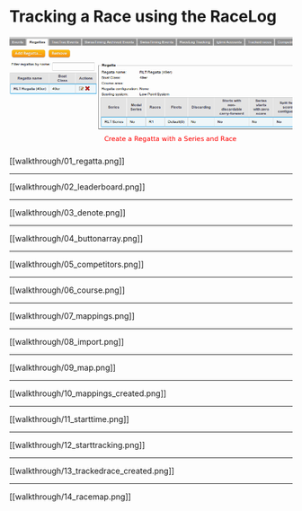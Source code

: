 # Tracking a Race using the RaceLog

![walkthrough](walkthrough/01_regatta.png)

[[walkthrough/01_regatta.png]]

***

[[walkthrough/02_leaderboard.png]]

***

[[walkthrough/03_denote.png]]

***

[[walkthrough/04_buttonarray.png]]

***

[[walkthrough/05_competitors.png]]

***

[[walkthrough/06_course.png]]

***

[[walkthrough/07_mappings.png]]

***

[[walkthrough/08_import.png]]

***

[[walkthrough/09_map.png]]

***

[[walkthrough/10_mappings_created.png]]

***

[[walkthrough/11_starttime.png]]

***

[[walkthrough/12_starttracking.png]]

***

[[walkthrough/13_trackedrace_created.png]]

***

[[walkthrough/14_racemap.png]]